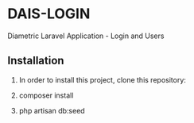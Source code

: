 # DAIS-LOGIN
Diametric Laravel Application - Login and Users


## Installation

1) In order to install this project, clone this repository:

2) composer install

3) php artisan db:seed